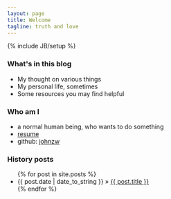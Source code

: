 ```yaml
---
layout: page
title: Welcome
tagline: truth and love
---
```

{% include JB/setup %}

### What's in this blog
* My thought on various things
* My personal life, sometimes
* Some resources you may find helpful

### Who am I
* a normal human being, who wants to do something
* [resume]({{johnzw.github.io}}/assets/new_version_cv.pdf)
* github: [johnzw](https://github.com/johnzw)

### History posts
<ul class="posts">
  {% for post in site.posts %}
    <li><span>{{ post.date | date_to_string }}</span> &raquo; <a href="{{ BASE_PATH }}{{ post.url }}">{{ post.title }}</a></li>
  {% endfor %}
</ul>



